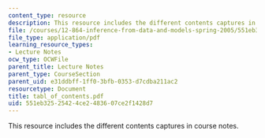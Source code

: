 ```yaml
---
content_type: resource
description: This resource includes the different contents captures in course notes.
file: /courses/12-864-inference-from-data-and-models-spring-2005/551eb32525424ce2483607ce2f1428d7_tabl_of_contents.pdf
file_type: application/pdf
learning_resource_types:
- Lecture Notes
ocw_type: OCWFile
parent_title: Lecture Notes
parent_type: CourseSection
parent_uid: e31ddbff-1ff0-3bfb-0353-d7cdba211ac2
resourcetype: Document
title: tabl_of_contents.pdf
uid: 551eb325-2542-4ce2-4836-07ce2f1428d7
---
```

This resource includes the different contents captures in course notes.

